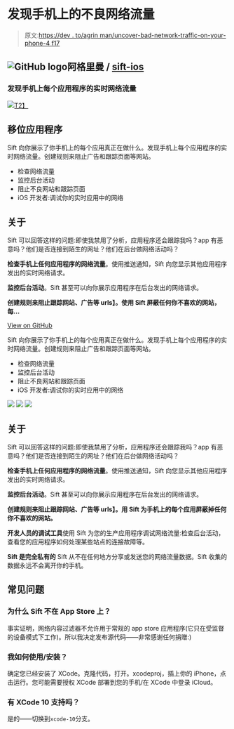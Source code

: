 # 发现手机上的不良网络流量

> 原文:[https://dev . to/agrin man/uncover-bad-network-traffic-on-your-phone-4 f17](https://dev.to/agrinman/uncover-bad-network-traffic-on-your-phone-4f17)

## ![GitHub logo](../Images/292a238c61c5611a7f4d07a21d9e8e0a.png)阿格里曼 / [ sift-ios](https://github.com/agrinman/sift-ios)

### 发现手机上每个应用程序的实时网络流量

<article class="markdown-body entry-content container-lg" itemprop="text">

[![](../Images/50a876524636aba09bfe926fcda1ef61.png)T2】](https://raw.githubusercontent.com/agrinman/sift-ios/master/Artwork/rounded_icon.png)

# 移位应用程序

Sift 向你展示了你手机上的每个应用真正在做什么。发现手机上每个应用程序的实时网络流量。创建规则来阻止广告和跟踪页面等网站。

*   检查网络流量
*   监控后台活动
*   阻止不良网站和跟踪页面
*   iOS 开发者:调试你的实时应用中的网络

## 关于

Sift 可以回答这样的问题:即使我禁用了分析，应用程序还会跟踪我吗？app 有恶意吗？他们是否连接到陌生的网址？他们在后台做网络活动吗？

**检查手机上任何应用程序的网络流量**。使用推送通知，Sift 向您显示其他应用程序发出的实时网络请求。

**监控后台活动**。Sift 甚至可以向你展示应用程序在后台发出的网络请求。

**创建规则来阻止跟踪网站、广告等 urls】。使用 Sift 屏蔽任何你不喜欢的网站，每…**

</article>

[View on GitHub](https://github.com/agrinman/sift-ios)

Sift 向你展示了你手机上的每个应用真正在做什么。发现手机上每个应用程序的实时网络流量。创建规则来阻止广告和跟踪页面等网站。

*   检查网络流量
*   监控后台活动
*   阻止不良网站和跟踪页面
*   iOS 开发者:调试你的实时应用中的网络

[![](../Images/a7d4db58d011bd61aceaa3875f7ff7e8.png)](https://res.cloudinary.com/practicaldev/image/fetch/s--H5l-JrKB--/c_limit%2Cf_auto%2Cfl_progressive%2Cq_auto%2Cw_880/https://github.com/agrinman/sift-ios/raw/master/screens/1.PNG)
[![](../Images/bb643c134f8c7c3e352a2d0c7a021367.png)](https://res.cloudinary.com/practicaldev/image/fetch/s--_2Qr2fLq--/c_limit%2Cf_auto%2Cfl_progressive%2Cq_auto%2Cw_880/https://github.com/agrinman/sift-ios/raw/master/screens/2.PNG)
[![](../Images/7eab9e206ac64ceb19d63300b79c1905.png)](https://res.cloudinary.com/practicaldev/image/fetch/s--WdcRUxVa--/c_limit%2Cf_auto%2Cfl_progressive%2Cq_auto%2Cw_880/https://github.com/agrinman/sift-ios/raw/master/screens/3.PNG)

## [](#about)关于

Sift 可以回答这样的问题:即使我禁用了分析，应用程序还会跟踪我吗？app 有恶意吗？他们是否连接到陌生的网址？他们在后台做网络活动吗？

**检查手机上任何应用程序的网络流量**。使用推送通知，Sift 向您显示其他应用程序发出的实时网络请求。

**监控后台活动**。Sift 甚至可以向你展示应用程序在后台发出的网络请求。

**创建规则来阻止跟踪网站、广告等 urls】。用 Sift 为手机上的每个应用屏蔽掉任何你不喜欢的网站。**

**开发人员的调试工具**使用 Sift 为您的生产应用程序调试网络流量:检查后台活动，查看您的应用程序如何处理某些站点的连接故障等。

**Sift 是完全私有的** Sift 从不在任何地方分享或发送您的网络流量数据。Sift 收集的数据永远不会离开你的手机。

## [](#faq)常见问题

### [](#why-isnt-sift-on-the-app-store)为什么 Sift 不在 App Store 上？

事实证明，网络内容过滤器不允许用于常规的 app store 应用程序(它只在受监督的设备模式下工作)。所以我决定发布源代码——非常感谢任何捐赠:)

### [](#how-do-i-use-itinstall-it)我如何使用/安装？

确定您已经安装了 XCode。克隆代码，打开。xcodeproj，插上你的 iPhone，点击运行。您可能需要授权 XCode 部署到您的手机/在 XCode 中登录 iCloud。

### [](#is-there-xcode-10-support)有 XCode 10 支持吗？

是的——切换到`xcode-10`分支。